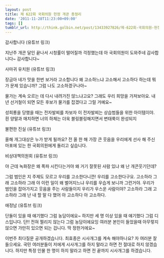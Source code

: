 ```yaml
---
layout: post
title: 제 622회 국회의원 헌정 개콘 총정리
date: '2011-11-28T11:23:00+09:00'
tags: []
tumblr_url: http://think.golbin.net/post/13433927826/제-622회-국회의원-헌정-개콘-총정리
---
```

감사합니다 (유튜브 링크)

지난주 개콘 달인 끝나서 시청률이 떨어질까 걱정했는데
아 국회의원이 도와주네 감사합니다~ 감사합니다~


사마귀 유치원 (유튜브 링크)

장금아 네가 맛을 한번 보거라
고소합니다
왜 고소하느냐
고소해서 고소하다 하는데 뭐가 문제 있습니까?
그럼 나도 고소하겠구나아~

물가는 계속 오르는 데 다시 내려가진 않느냐고요?
그래도 우리 희망을 가져보아요.
내년 선거철이 되면 모든 후보가 물가를 잡겠다고 그럴 거예요~

성희롱을 당했을 때는 전자발찌를 차보자
이 전자발찌는 상습범들을 위한 아이템이야.
흰 양말과 매치하면 너의 하체는 더욱 블링블링해지면서 변태룩이 완성되지


불편한 진실 (유튜브 링크)

올해 개그대상은 누가 받게 될까요?
전 올 한 해 가장 큰 웃음을 우리에게 선사 해 주신
마포에 있는 한 국회의원에게 돌리고 싶습니다.


비상대책의원회 (유튜브 링크)

야 근데 녹화장은 왜 폭파 시킨다는거야 왜 거기 잘못된 사람 있냐 왜 난 개콘웃기던데?

그럼 범인은 지 주제도 모르고 우리를 고소한다니깐! 우리를 고소한다구요.
고소하라 그래 고소하라 그래 야 이런 일이 왜 벌어지느냐 우리를 우습게 보니까 그런거야.
우리가 범인을 잡아가지고 웃음을 주는 사람들이지 우리가 우스운 사람이야?
고소하라 그래 고소하라 그래 난 내 할 말 다 했어 아 고소하다 아 고소하다.


애정남 (유튜브 링크)

단둘이 있을 때 얘기했다 그럼 농담이에요~
하지만 세 명 이상 있을 때 얘기했다 그럼 디스입니다.
단!! 전혀 찔리지 않는다 그럼 농담이에요잉
여러분 본인이 들었을때 아무렇지 않으면 가만히 있으면 되는 겁니다. 딱 정한거에요~

이번주 최다질문 공개하겠습니다.
최효종은 시사개그를 계속 해야하나요?
자 여러분 잘 들으세요.
국민 여러분들이 저에게 시사개그를 하지 말라고 하면 전 절대로 하지 않겠습니다.
하지만 특정 인물 한 명이 하지 말라고 하면 전 끝까지 시사개그를 하겠습니다.
